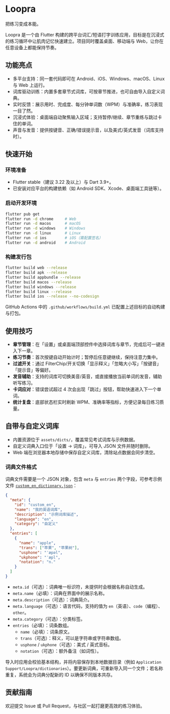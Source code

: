 # Loopra

把练习变成本能。

Loopra 是一个由 Flutter 构建的跨平台词汇/短语打字训练应用，目标是在沉浸式的练习循环中让肌肉记忆快速建立。项目同时覆盖桌面、移动端与 Web，让你在任意设备上都能保持节奏。

## 功能亮点

- 多平台支持：同一套代码即可在 Android、iOS、Windows、macOS、Linux 与 Web 上运行。
- 词库驱动训练：内置多套章节式词库，可按章节推进，也可自由导入自定义词典。
- 实时反馈：展示用时、完成度、每分钟单词数（WPM）与准确率，练习表现一目了然。
- 沉浸式体验：桌面端自动聚焦输入区域；支持暂停/继续、章节重练与跳过卡住的单词。
- 声音与发音：提供按键音、正确/错误提示音，以及美式/英式发音（词库支持时）。

## 快速开始

### 环境准备

- Flutter stable（建议 3.22 及以上）与 Dart 3.9+。
- 已安装对应平台的构建依赖（如 Android SDK、Xcode、桌面端工具链等）。

### 启动开发环境

```bash
flutter pub get
flutter run -d chrome     # Web
flutter run -d macos      # macOS
flutter run -d windows    # Windows
flutter run -d linux      # Linux
flutter run -d ios        # iOS（需配置签名）
flutter run -d android    # Android
```

### 构建发行包

```bash
flutter build web --release
flutter build apk --release
flutter build appbundle --release
flutter build macos --release
flutter build windows --release
flutter build linux --release
flutter build ios --release --no-codesign
```

GitHub Actions 中的 `.github/workflows/build.yml` 已配置上述目标的自动构建与打包。

## 使用技巧

- **章节管理**：在「设置」或桌面端顶部控件中选择词库与章节，完成后可一键进入下一章。
- **练习节奏**：首次按键自动开始计时；暂停后任意键继续，保持注意力集中。
- **过滤开关**：通过 FilterChip/开关切换「显示释义」「忽略大小写」「按键音」「提示音」等偏好。
- **发音辅助**：支持的词库可切换美音/英音，或直接播放当前单词的发音，辅助听写练习。
- **卡词应对**：错误尝试超过 4 次会出现「跳过」按钮，帮助快速进入下一个单词。
- **统计复盘**：底部状态栏实时刷新 WPM、准确率等指标，方便记录每日练习质量。

## 自带与自定义词库

- 内置资源位于 `assets/dicts/`，覆盖常见考试词库与示例数据。
- 自定义词典入口位于「设置 → 词库」，可导入 JSON 文件并随时删除。
- Web 端在浏览器本地存储中保存自定义词库，清除站点数据会同步清空。

### 词典文件格式

词典文件需要是一个 JSON 对象，包含 `meta` 与 `entries` 两个字段，可参考示例文件 [`custom_en_dictionary.json`](custom_en_dictionary.json)：

```json
{
  "meta": {
    "id": "custom_en",
    "name": "我的英语词库",
    "description": "示例词库描述",
    "language": "en",
    "category": "自定义"
  },
  "entries": [
    {
      "name": "apple",
      "trans": ["苹果", "苹果树"],
      "usphone": "ˈæpəl",
      "ukphone": "ˈæpl",
      "notation": "n."
    }
  ]
}
```

- `meta.id`（可选）：词典唯一标识符，未提供时会根据名称自动生成。
- `meta.name`（必填）：词典在界面中的展示名称。
- `meta.description`（可选）：词典简介。
- `meta.language`（可选）：语言代码，支持的值为 `en`（英语）、`code`（编程）、`other`。
- `meta.category`（可选）：分类标签。
- `entries`（必填）：词条数组。
  - `name`（必填）：词条原文。
  - `trans`（可选）：释义，可以是字符串或字符串数组。
  - `usphone` / `ukphone`（可选）：美式 / 英式音标。
  - `notation`（可选）：额外备注（如词性）。

导入时应用会校验基本结构，并将内容保存到本地数据目录（例如 `Application Support/Loopra/dictionaries`）。要更新词典，可重新导入同一个文件；若名称重复，系统会为词典分配新的 ID 以确保不同版本共存。

## 贡献指南

欢迎提交 Issue 或 Pull Request，与社区一起打磨更高效的练习体验。
